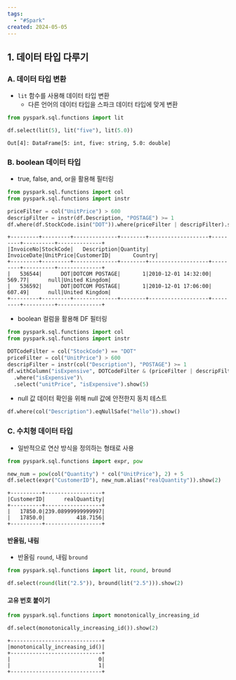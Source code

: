 ```yaml
---
tags:
  - "#Spark"
created: 2024-05-05
---
```



## 1. 데이터 타입 다루기

### A. 데이터 타입 변환

- `lit` 함수를 사용해 데이터 타입 변환
	- 다른 언어의 데이터 타입을 스파크 데이터 타입에 맞게 변환

```python
from pyspark.sql.functions import lit

df.select(lit(5), lit("five"), lit(5.0))
```
```
Out[4]: DataFrame[5: int, five: string, 5.0: double]
```


### B. boolean 데이터 타입

- true, false, and, or을 활용해 필터링
```python
from pyspark.sql.functions import col
from pyspark.sql.functions import instr

priceFilter = col("UnitPrice") > 600
descripFilter = instr(df.Description, "POSTAGE") >= 1
df.where(df.StockCode.isin("DOT")).where(priceFilter | descripFilter).show()
```
```
+---------+---------+--------------+--------+-------------------+---------+----------+--------------+
|InvoiceNo|StockCode|   Description|Quantity|        InvoiceDate|UnitPrice|CustomerID|       Country|
+---------+---------+--------------+--------+-------------------+---------+----------+--------------+
|   536544|      DOT|DOTCOM POSTAGE|       1|2010-12-01 14:32:00|   569.77|      null|United Kingdom|
|   536592|      DOT|DOTCOM POSTAGE|       1|2010-12-01 17:06:00|   607.49|      null|United Kingdom|
+---------+---------+--------------+--------+-------------------+---------+----------+--------------+
```

- boolean 컬럼을 활용해 DF 필터링
```python
from pyspark.sql.functions import col
from pyspark.sql.functions import instr

DOTCodeFilter = col("StockCode") == "DOT"
priceFilter = col("UnitPrice") > 600
descripFilter = instr(col("Description"), "POSTAGE") >= 1
df.withColumn("isExpensive", DOTCodeFilter & (priceFilter | descripFilter))\
  .where("isExpensive")\
  .select("unitPrice", "isExpensive").show(5)
```

- null 값 데이터 확인을 위해 null 값에 안전한지 동치 테스트 
```python
df.where(col("Description").eqNullSafe("hello")).show()
```


### C. 수치형 데이터 타입

- 일반적으로 연산 방식을 정의하는 형태로 사용
```python
from pyspark.sql.functions import expr, pow

new_num = pow(col("Quantity") * col("UnitPrice"), 2) + 5
df.select(expr("CustomerID"), new_num.alias("realQuantity")).show(2)
```
```
+----------+------------------+
|CustomerID|      realQuantity|
+----------+------------------+
|   17850.0|239.08999999999997|
|   17850.0|          418.7156|
+----------+------------------+
```

#### 반올림, 내림
- 반올림 `round`, 내림 `bround`
```python
from pyspark.sql.functions import lit, round, bround

df.select(round(lit("2.5")), bround(lit("2.5"))).show(2)
```

#### 고유 번호 붙이기
```python
from pyspark.sql.functions import monotonically_increasing_id

df.select(monotonically_increasing_id()).show(2)
```
```
+-----------------------------+
|monotonically_increasing_id()|
+-----------------------------+
|                            0|
|                            1|
+-----------------------------+
```
